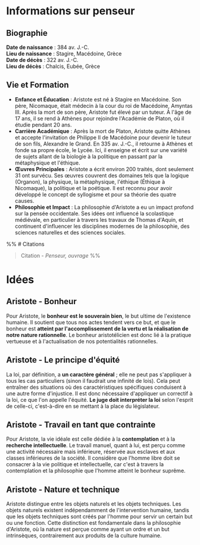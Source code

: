 # Informations sur penseur

## Biographie

**Date de naissance** : 384 av. J.-C.  
**Lieu de naissance** : Stagire, Macédoine, Grèce  
**Date de décès** : 322 av. J.-C.  
**Lieu de décès** : Chalcis, Eubée, Grèce

## Vie et Formation

- **Enfance et Éducation** : Aristote est né à Stagire en Macédoine. Son père, Nicomaque, était médecin à la cour du roi de Macédoine, Amyntas III. Après la mort de son père, Aristote fut élevé par un tuteur. À l'âge de 17 ans, il se rend à Athènes pour rejoindre l'Académie de Platon, où il étudie pendant 20 ans.
- **Carrière Académique** : Après la mort de Platon, Aristote quitte Athènes et accepte l'invitation de Philippe II de Macédoine pour devenir le tuteur de son fils, Alexandre le Grand. En 335 av. J.-C., il retourne à Athènes et fonde sa propre école, le Lycée. Ici, il enseigne et écrit sur une variété de sujets allant de la biologie à la politique en passant par la métaphysique et l'éthique.
- **Œuvres Principales** : Aristote a écrit environ 200 traités, dont seulement 31 ont survécu. Ses œuvres couvrent des domaines tels que la logique (Organon), la physique, la métaphysique, l'éthique (Éthique à Nicomaque), la politique et la poétique. Il est reconnu pour avoir développé le concept de syllogisme et pour sa théorie des quatre causes.
- **Philosophie et Impact** : La philosophie d'Aristote a eu un impact profond sur la pensée occidentale. Ses idées ont influencé la scolastique médiévale, en particulier à travers les travaux de Thomas d'Aquin, et continuent d'influencer les disciplines modernes de la philosophie, des sciences naturelles et des sciences sociales.

%% # Citations

> Citation - _Penseur, ouvrage_
> %%

# Idées

## Aristote - Bonheur

Pour Aristote, le **bonheur est le souverain bien**, le but ultime de l'existence humaine. Il soutient que tous nos actes tendent vers ce but, et que le bonheur est **atteint par l'accomplissement de la vertu et la réalisation de notre nature rationnelle**. Le bonheur aristotélicien est donc lié à la pratique vertueuse et à l'actualisation de nos potentialités rationnelles.

## Aristote - Le principe d'équité

La loi, par définition, a **un caractère général** ; elle ne peut pas s'appliquer à tous les cas particuliers (sinon il faudrait une infinité de lois). Cela peut entraîner des situations où des caractéristiques spécifiques conduisent à une autre forme d'injustice. Il est donc nécessaire d'appliquer un correctif à la loi, ce que l'on appelle l'équité. **Le juge doit interpréter la loi** selon l'esprit de celle-ci, c'est-à-dire en se mettant à la place du législateur.

## Aristote - Travail en tant que contrainte
Pour Aristote, la vie idéale est celle dédiée à la **contemplation** et à la **recherche intellectuelle**. Le travail manuel, quant à lui, est perçu comme une activité nécessaire mais inférieure, réservée aux esclaves et aux classes inférieures de la société. Il considère que l'homme libre doit se consacrer à la vie politique et intellectuelle, car c'est à travers la contemplation et la philosophie que l'homme atteint le bonheur suprême.

## Aristote - Nature et technique

Aristote distingue entre les objets naturels et les objets techniques. Les objets naturels existent indépendamment de l'intervention humaine, tandis que les objets techniques sont créés par l'homme pour servir un certain but ou une fonction. Cette distinction est fondamentale dans la philosophie d'Aristote, où la nature est perçue comme ayant un ordre et un but intrinsèques, contrairement aux produits de la culture humaine​​.

